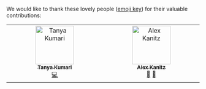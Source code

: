 We would like to thank these lovely people ([emoji
key][all-contributors-types]) for their valuable contributions:

<!-- ALL-CONTRIBUTORS-LIST:START - Do not remove or modify this section -->
<!-- prettier-ignore-start -->
<!-- markdownlint-disable -->
<table>
  <tbody>
    <tr>
      <td align="center" valign="top" width="14.28%"><a href="https://github.com/tanya17-05"><img src="https://avatars.githubusercontent.com/u/95133237?v=4?s=100" width="100px;" alt="Tanya Kumari"/><br /><sub><b>Tanya Kumari</b></sub></a><br /><a href="https://github.com/elixir-cloud-aai/cloud-components/commits?author=tanya17-05" title="Code">💻</a></td>
      <td align="center" valign="top" width="14.28%"><a href="https://github.com/uniqueg"><img src="https://avatars.githubusercontent.com/u/10855418?v=4?s=100" width="100px;" alt="Alex Kanitz"/><br /><sub><b>Alex Kanitz</b></sub></a><br /><a href="#maintenance-uniqueg" title="Maintenance">🚧</a> <a href="#ideas-uniqueg" title="Ideas, Planning, & Feedback">🤔</a></td>
    </tr>
  </tbody>
</table>

<!-- markdownlint-restore -->
<!-- prettier-ignore-end -->

<!-- ALL-CONTRIBUTORS-LIST:END -->

[all-contributors-types]: <https://allcontributors.org/docs/en/emoji-key>
